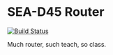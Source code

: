 SEA-D45 Router
====================
[![Build Status](https://travis-ci.org/codefellows/sea-d45-router.svg)](https://travis-ci.org/codefellows/sea-d45-router)

Much router, such teach, so class.
